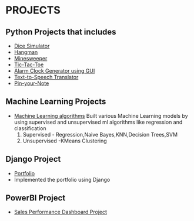 # PROJECTS
## Python Projects that includes
* [Dice Simulator](https://github.com/priya606/PROJECTS/tree/main/PYTHON%20PROJECTS/Dice%20Simulator)
* [Hangman](https://github.com/priya606/PROJECTS/tree/main/PYTHON%20PROJECTS/HANGMAN)
* [Minesweeper](https://github.com/priya606/PROJECTS/tree/main/PYTHON%20PROJECTS/Minesweeper)
* [Tic-Tac-Toe](https://github.com/priya606/PROJECTS/tree/main/PYTHON%20PROJECTS/Tic-Tac-Toe)
* [Alarm Clock Generator using GUI](https://github.com/priya606/PROJECTS/blob/main/PYTHON%20PROJECTS/Alarm%20Clock%20Generator/new3.py)
* [Text-to-Speech Translator](https://github.com/priya606/PROJECTS/tree/main/PYTHON%20PROJECTS/Text%20to%20Speech)
* [Pin-your-Note](https://github.com/priya606/PROJECTS/tree/main/PYTHON%20PROJECTS/PIN-YOUR-NOTES)
## Machine Learning Projects
* [Machine Learning algorithms](https://github.com/priya606/PROJECTS/tree/main/MACHINE%20LEARNING%20PROJECTS)
Built various Machine Learning models by using supervised and unsupervised ml algorithms like regression and classification
   1. Supervised - Regression,Naive Bayes,KNN,Decision Trees,SVM
   2. Unsupervised -KMeans Clustering
  
## Django Project
* [Portfolio](https://github.com/priya606/PROJECTS/tree/main/DJANGO%20PROJECTS)
* Implemented the portfolio using Django

## PowerBI Project
* [Sales Performance Dashboard Project](https://github.com/priya606/PROJECTS/tree/main/POWER%20BI)
